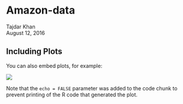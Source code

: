 # Amazon-data
Tajdar Khan  
August 12, 2016  



## Including Plots

You can also embed plots, for example:

![](2016-08-12-Amazon-data_files/figure-html/pressure-1.png)<!-- -->

Note that the `echo = FALSE` parameter was added to the code chunk to prevent printing of the R code that generated the plot.
